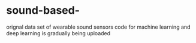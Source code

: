 # sound-based-
orignal data set of wearable sound sensors 
code for machine learning and deep learning is gradually being uploaded 
